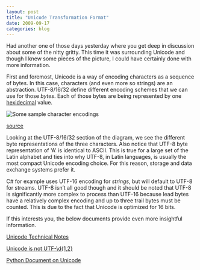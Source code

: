 ```yaml
---
layout: post
title: "Unicode Transformation Format"
date: 2009-09-17
categories: blog
---
```


Had another one of those days yesterday where you get deep in discussion about some of the nitty gritty. This time it was surrounding Unicode and though I knew some pieces of the picture, I could have certainly done with more information.

First and foremost, Unicode is a way of encoding characters as a sequence of bytes. In this case, characters (and even more so strings) are an abstraction. UTF-8/16/32 define different encoding schemes that we can use for those _bytes_. Each of those bytes are being represented by one [hexidecimal](http://en.wikipedia.org/wiki/Hexadecimal) value.

![Some sample character encodings](http://i2.sitepoint.com/g/nl/tt/character-encodings-fixed.gif)

[source](http://www.sitepoint.com/blogs/2006/03/15/do-you-know-your-character-encodings/)

Looking at the UTF-8/16/32 section of the diagram, we see the different byte representations of the three characters. Also notice that UTF-8 byte representation of 'A' is identical to ASCII. This is true for a large set of the Latin alphabet and ties into why UTF-8, in Latin languages, is usually the most compact Unicode encoding choice. For this reason, storage and data exchange systems prefer it.

C# for example uses UTF-16 encoding for _strings_, but will default to UTF-8 for streams. UTF-8 isn’t all good though and it should be noted that UTF-8 is significantly more complex to process than UTF-16 because lead bytes have a relatively complex encoding and up to three trail bytes must be counted. This is due to the fact that Unicode is optimized for 16 bits.

If this interests you, the below documents provide even more insightful information.

[Unicode Technical Notes](http://unicode.org/notes/tn12/#UTF8)

[Unicode is not UTF-\d{1,2}](http://enjoydoingitwrong.wordpress.com/2009/06/22/unicode-is-not-utf/)

[Python Document on Unicode](http://diveintopython3.org/strings.html)
